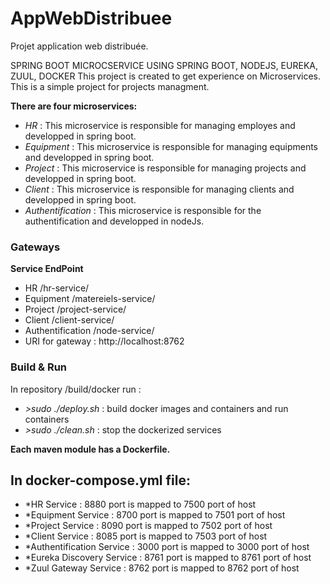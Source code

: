 # AppWebDistribuee
Projet application web distribuée.

SPRING BOOT MICROCSERVICE USING SPRING BOOT, NODEJS, EUREKA, ZUUL, DOCKER
This project is created to get experience on Microservices. This is a simple project for projects managment.

**There are four microservices:**
- *HR* : This microservice is responsible for managing employes and developped in spring boot.
- *Equipment* : This microservice is responsible for managing equipments and developped in spring boot.
- *Project* : This microservice is responsible for managing projects and developped in spring boot.
- *Client* : This microservice is responsible for managing clients and developped in spring boot.
- *Authentification* : This microservice is responsible for the authentification and developped in nodeJs.

### Gateways ###
 **Service	EndPoint**
- HR	/hr-service/
- Equipment	/matereiels-service/
- Project	/project-service/
- Client	/client-service/
- Authentification	/node-service/
- URI for gateway : http://localhost:8762

### Build & Run ###

In repository /build/docker run :

- *>sudo ./deploy.sh* : build docker images and containers and run containers
- *>sudo ./clean.sh* : stop the dockerized services

**Each maven module has a Dockerfile.**

## In docker-compose.yml file:

 - *HR Service : 8880 port is mapped to 7500 port of host
 - *Equipment Service : 8700 port is mapped to 7501 port of host
 - *Project Service : 8090 port is mapped to 7502 port of host
 - *Client Service : 8085 port is mapped to 7503 port of host
 - *Authentification Service : 3000 port is mapped to 3000 port of host
 - *Eureka Discovery Service : 8761 port is mapped to 8761 port of host
 - *Zuul Gateway Service : 8762 port is mapped to 8762 port of host
